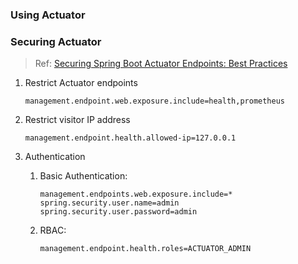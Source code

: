 ### Using Actuator



### Securing Actuator

> Ref: [Securing Spring Boot Actuator Endpoints: Best Practices](https://www.appsdeveloperblog.com/securing-spring-boot-actuator-endpoints/)



1. Restrict Actuator endpoints

   ```properties
   management.endpoint.web.exposure.include=health,prometheus
   ```
2. Restrict visitor IP address

   ```properties
   management.endpoint.health.allowed-ip=127.0.0.1
   ```
3. Authentication
   1. Basic Authentication:
      ```properties
      management.endpoints.web.exposure.include=* 
      spring.security.user.name=admin 
      spring.security.user.password=admin
      ```
   2. RBAC:
      ```properties
      management.endpoint.health.roles=ACTUATOR_ADMIN
      ```

